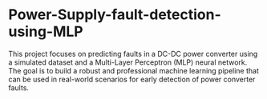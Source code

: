 # Power-Supply-fault-detection-using-MLP
This project focuses on predicting faults in a DC-DC power converter using a simulated dataset and a Multi-Layer Perceptron (MLP) neural network. The goal is to build a robust and professional machine learning pipeline that can be used in real-world scenarios for early detection of power converter faults.
